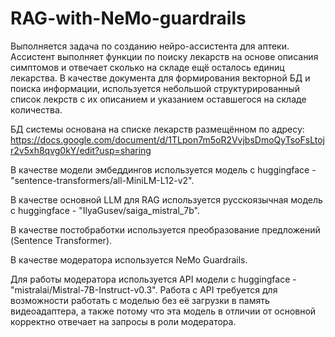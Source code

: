 # RAG-with-NeMo-guardrails

Выполняется задача по созданию нейро-ассистента для аптеки. Ассистент выполняет функции по поиску лекарств на основе описания симптомов и отвечает сколько на складе ещё осталось единиц лекарства. В качестве документа для формирования векторной БД и поиска информации, используется небольшой структурированный список лекрств с их описанием и указанием оставшегося на складе количества.

БД системы основана на списке лекарств размещённом по адресу: https://docs.google.com/document/d/1TLpon7m5oR2VvjbsDmoQyTsoFsLtojr2v5xh8qvg0kY/edit?usp=sharing

В качестве модели эмбеддингов используется модель с huggingface - "sentence-transformers/all-MiniLM-L12-v2".

В качестве основной LLM для RAG используется русскоязычная модель с huggingface - "IlyaGusev/saiga_mistral_7b".

В качестве постобработки используется преобразование предложений (Sentence Transformer).

В качестве модератора используется NeMo Guardrails.

Для работы модератора используется API модели с huggingface - "mistralai/Mistral-7B-Instruct-v0.3". Работа с API требуется для возможности работать с моделью без её загрузки в память видеоадаптера, а также потому что эта модель в отличии от основной корректно отвечает на запросы в роли модератора.
